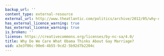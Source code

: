 ```yaml
---
backup_url: ''
content_type: external-resource
external_url: http://www.theatlantic.com/politics/archive/2012/05/why-do-we-care-what-obama-thinks-about-gay-marriage/256900/
has_external_licence_warning: true
has_external_license_warning: true
is_broken: ''
license: https://creativecommons.org/licenses/by-nc-sa/4.0/
title: Why Do We Care What Obama Thinks About Gay Marriage?
uid: a3e3f06c-90e6-4b55-9cd2-5b92d7b2204c
---
```

